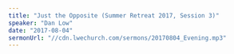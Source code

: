 ```yaml
---
title: "Just the Opposite (Summer Retreat 2017, Session 3)"
speaker: "Dan Low"
date: "2017-08-04"
sermonUrl: "//cdn.lwechurch.com/sermons/20170804_Evening.mp3"
---
```

